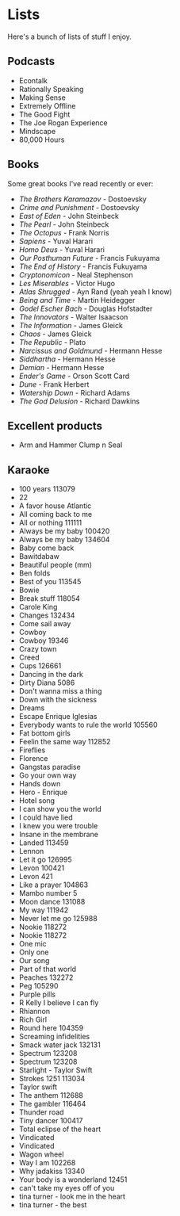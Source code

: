 # Lists

Here's a bunch of lists of stuff I enjoy.


## Podcasts

- Econtalk
- Rationally Speaking
- Making Sense
- Extremely Offline
- The Good Fight
- The Joe Rogan Experience
- Mindscape
- 80,000 Hours


## Books

Some great books I've read recently or ever:

- _The Brothers Karamazov_ - Dostoevsky
- _Crime and Punishment_ - Dostoevsky
- _East of Eden_ - John Steinbeck
- _The Pearl_ - John Steinbeck
- _The Octopus_ - Frank Norris
- _Sapiens_ - Yuval Harari
- _Homo Deus_ - Yuval Harari
- _Our Posthuman Future_ - Francis Fukuyama
- _The End of History_ - Francis Fukuyama
- _Cryptonomicon_ - Neal Stephenson
- _Les Miserables_ - Victor Hugo
- _Atlas Shrugged_ - Ayn Rand (yeah yeah I know)
- _Being and Time_ - Martin Heidegger
- _Godel Escher Bach_ - Douglas Hofstadter
- _The Innovators_ - Walter Isaacson
- _The Information_ - James Gleick
- _Chaos_ - James Gleick
- _The Republic_ - Plato
- _Narcissus and Goldmund_ - Hermann Hesse
- _Siddhartha_ - Hermann Hesse
- _Demian_ - Hermann Hesse
- _Ender's Game_ - Orson Scott Card
- _Dune_ - Frank Herbert
- _Watership Down_ - Richard Adams
- _The God Delusion_ - Richard Dawkins

## Excellent products

- Arm and Hammer Clump n Seal

## Karaoke


- 100 years 113079
- 22
- A favor house Atlantic
- All coming back to me
- All or nothing 111111
- Always be my baby 100420
- Always be my baby 134604
- Baby come back
- Bawitdabaw
- Beautiful people (mm)
- Ben folds
- Best of you 113545
- Bowie
- Break stuff 118054
- Carole King
- Changes 132434
- Come sail away
- Cowboy
- Cowboy 19346
- Crazy town
- Creed
- Cups 126661
- Dancing in the dark
- Dirty Diana 5086
- Don't wanna miss a thing
- Down with the sickness
- Dreams
- Escape Enrique Iglesias
- Everybody wants to rule the world 105560
- Fat bottom girls
- Feelin the same way 112852
- Fireflies
- Florence
- Gangstas paradise
- Go your own way
- Hands down
- Hero - Enrique
- Hotel song
- I can show you the world
- I could have lied
- I knew you were trouble
- Insane in the membrane
- Landed 113459
- Lennon
- Let it go 126995
- Levon 100421
- Levon 421
- Like a prayer 104863
- Mambo number 5
- Moon dance 131088
- My way 111942
- Never let me go 125988
- Nookie 118272
- Nookie 118272
- One mic
- Only one
- Our song
- Part of that world
- Peaches 132272
- Peg 105290
- Purple pills
- R Kelly I believe I can fly
- Rhiannon
- Rich Girl
- Round here 104359
- Screaming infidelities
- Smack water jack 132131
- Spectrum 123208
- Spectrum 123208
- Starlight - Taylor Swift
- Strokes 1251 113034
- Taylor swift
- The anthem 112688
- The gambler 116464
- Thunder road
- Tiny dancer 100417
- Total eclipse of the heart
- Vindicated
- Vindicated
- Wagon wheel
- Way I am 102268
- Why jadakiss 13340
- Your body is a wonderland 12451
- can't take my eyes off of you
- tina turner - look me in the heart
- tina turner - the best

